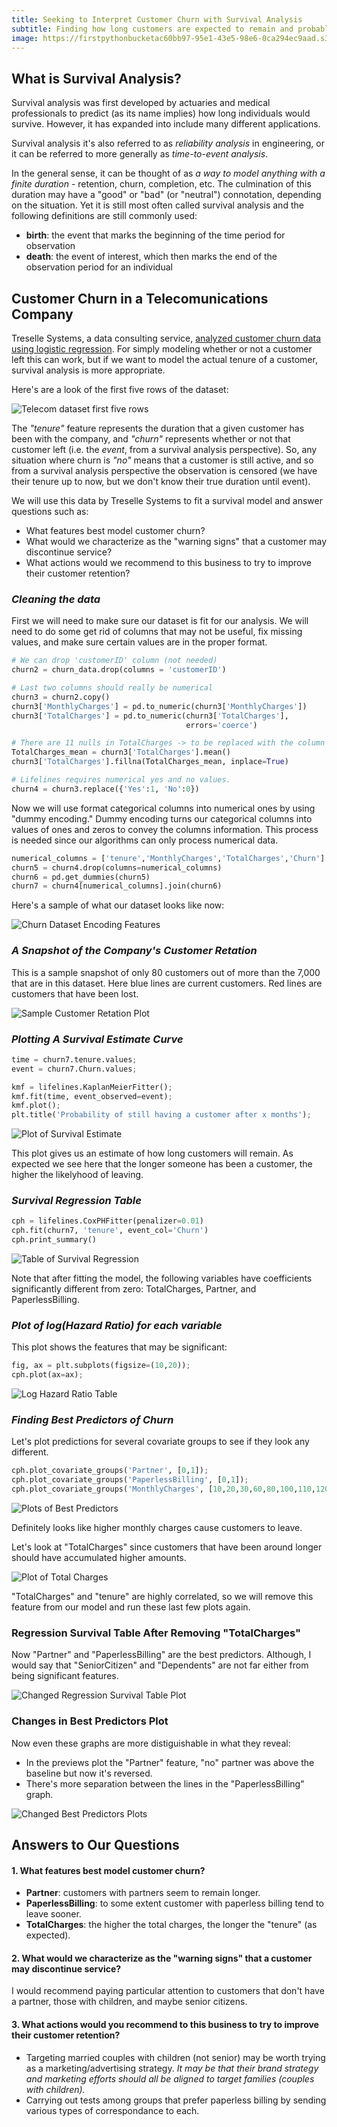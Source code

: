 ```yaml
---
title: Seeking to Interpret Customer Churn with Survival Analysis
subtitle: Finding how long customers are expected to remain and probable reasons why they may leave
image: https://firstpythonbucketac60bb97-95e1-43e5-98e6-0ca294ec9aad.s3.us-east-2.amazonaws.com/survival-analysis-plot.png
---
```


## What is Survival Analysis?
Survival analysis was first developed by actuaries and medical professionals to predict (as its name implies) how long individuals would survive. However, it has expanded into include many different applications.

Survival analysis it's also referred to as *reliability analysis* in engineering, or it can be referred to more generally as *time-to-event analysis*.

In the general sense, it can be thought of as *a way to model anything with a finite duration* - retention, churn, completion, etc. The culmination of this duration may have a "good" or "bad" (or "neutral") connotation, depending on the situation. Yet it is still most often called survival analysis and the following definitions are still commonly used:

* **birth**: the event that marks the beginning of the time period for observation
* **death**: the event of interest, which then marks the end of the observation period for an individual

## Customer Churn in a Telecomunications Company
Treselle Systems, a data consulting service, [analyzed customer churn data using logistic regression](http://www.treselle.com/blog/customer-churn-logistic-regression-with-r/). For simply modeling whether or not a customer left this can work, but if we want to model the actual tenure of a customer, survival analysis is more appropriate.

Here's are a look of the first five rows of the dataset:

![Telecom dataset first five rows](https://firstpythonbucketac60bb97-95e1-43e5-98e6-0ca294ec9aad.s3.us-east-2.amazonaws.com/customer-churn-head.png)

The *"tenure"* feature represents the duration that a given customer has been with the company, and *"churn"* represents whether or not that customer left (i.e. the *event*, from a survival analysis perspective). So, any situation where churn is *"no"* means that a customer is still active, and so from a survival analysis perspective the observation is censored (we have their tenure up to now, but we don't know their true duration until event).

We will use this data by Treselle Systems to fit a survival model and answer questions such as:

* What features best model customer churn?
* What would we characterize as the "warning signs" that a customer may discontinue service?
* What actions would we recommend to this business to try to improve their customer retention?

### *Cleaning the data*
First we will need to make sure our dataset is fit for our analysis. We will need to do some get rid of columns that may not be useful, fix missing values, and make sure certain values are in the proper format.

```python
# We can drop 'customerID' column (not needed)
churn2 = churn_data.drop(columns = 'customerID')

# Last two columns should really be numerical
churn3 = churn2.copy()
churn3['MonthlyCharges'] = pd.to_numeric(churn3['MonthlyCharges'])
churn3['TotalCharges'] = pd.to_numeric(churn3['TotalCharges'], 
                                       errors='coerce')

# There are 11 nulls in TotalCharges -> to be replaced with the column mean
TotalCharges_mean = churn3['TotalCharges'].mean()
churn3['TotalCharges'].fillna(TotalCharges_mean, inplace=True)

# Lifelines requires numerical yes and no values.
churn4 = churn3.replace({'Yes':1, 'No':0})
```
Now we will use format categorical columns into numerical ones by using "dummy encoding." Dummy encoding turns our categorical columns into values of ones and zeros to convey the columns information. This process is needed since our algorithms can only process numerical data.

```python
numerical_columns = ['tenure','MonthlyCharges','TotalCharges','Churn']
churn5 = churn4.drop(columns=numerical_columns)
churn6 = pd.get_dummies(churn5)
churn7 = churn4[numerical_columns].join(churn6)
```

Here's a sample of what our dataset looks like now:

![Churn Dataset Encoding Features](https://firstpythonbucketac60bb97-95e1-43e5-98e6-0ca294ec9aad.s3.us-east-2.amazonaws.com/churn-onehot.png)

### *A Snapshot of the Company's Customer Retation*
This is a sample snapshot of only 80 customers out of more than the 7,000 that are in this dataset. Here blue lines are current customers. Red lines are customers that have been lost.

![Sample Customer Retation Plot](https://firstpythonbucketac60bb97-95e1-43e5-98e6-0ca294ec9aad.s3.us-east-2.amazonaws.com/churn-data-snapshot.png)


### *Plotting A Survival Estimate Curve*
```python
time = churn7.tenure.values;
event = churn7.Churn.values;

kmf = lifelines.KaplanMeierFitter();
kmf.fit(time, event_observed=event);
kmf.plot();
plt.title('Probability of still having a customer after x months');
```
![Plot of Survival Estimate](https://firstpythonbucketac60bb97-95e1-43e5-98e6-0ca294ec9aad.s3.us-east-2.amazonaws.com/churn-survival-plot1.png)

This plot gives us an estimate of how long customers will remain. As expected we see here that the longer someone has been a customer, the higher the likelyhood of leaving.

### *Survival Regression Table*
```python
cph = lifelines.CoxPHFitter(penalizer=0.01)
cph.fit(churn7, 'tenure', event_col='Churn')
cph.print_summary()
```
![Table of Survival Regression](https://firstpythonbucketac60bb97-95e1-43e5-98e6-0ca294ec9aad.s3.us-east-2.amazonaws.com/churn-survival-regression1.png)

Note that after fitting the model, the following variables have coefficients significantly different from zero: TotalCharges, Partner, and PaperlessBilling. 

### *Plot of log(Hazard Ratio) for each variable*
This plot shows the features that may be significant:
```python
fig, ax = plt.subplots(figsize=(10,20));
cph.plot(ax=ax);
```
![Log Hazard Ratio Table](https://firstpythonbucketac60bb97-95e1-43e5-98e6-0ca294ec9aad.s3.us-east-2.amazonaws.com/churn-log-plot1.png)

### *Finding Best Predictors of Churn*
Let's plot predictions for several covariate groups to see if they look any different.
```python
cph.plot_covariate_groups('Partner', [0,1]);
cph.plot_covariate_groups('PaperlessBilling', [0,1]);
cph.plot_covariate_groups('MonthlyCharges', [10,20,30,60,80,100,110,120]);
```
![Plots of Best Predictors](https://firstpythonbucketac60bb97-95e1-43e5-98e6-0ca294ec9aad.s3.us-east-2.amazonaws.com/chrun-predictor-plots1.png)

Definitely looks like higher monthly charges cause customers to leave.

Let's look at "TotalCharges" since customers that have been around longer should have accumulated higher amounts.

![Plot of Total Charges](https://firstpythonbucketac60bb97-95e1-43e5-98e6-0ca294ec9aad.s3.us-east-2.amazonaws.com/churn-predictor-total1.png)

"TotalCharges" and "tenure" are highly correlated, so we will remove this feature from our model and run these last few plots again.

### Regression Survival Table After Removing "TotalCharges"
Now "Partner" and "PaperlessBilling" are the best predictors. Although, I would say that "SeniorCitizen" and "Dependents" are not far either from being significant features.

![Changed Regression Survival Table Plot](https://firstpythonbucketac60bb97-95e1-43e5-98e6-0ca294ec9aad.s3.us-east-2.amazonaws.com/churn-survival-regression2.png)

### Changes in Best Predictors Plot
Now even these graphs are more distiguishable in what they reveal:
* In the previews plot the "Partner" feature, "no" partner was above the baseline but now it's reversed.
* There's more separation between the lines in the "PaperlessBilling" graph.

![Changed Best Predictors Plots](https://firstpythonbucketac60bb97-95e1-43e5-98e6-0ca294ec9aad.s3.us-east-2.amazonaws.com/churn-predictor-plots2.png)

## Answers to Our Questions
#### 1. What features best model customer churn?
* **Partner**: customers with partners seem to remain longer.
* **PaperlessBilling**: to some extent customer with paperless billing tend to leave sooner.
* **TotalCharges**: the higher the total charges, the longer the "tenure" (as expected).

#### 2. What would we characterize as the "warning signs" that a customer may discontinue service?
I would recommend paying particular attention to customers that don't have a partner, those with children, and maybe senior citizens.

#### 3. What actions would you recommend to this business to try to improve their customer retention?
* Targeting married couples with children (not senior) may be worth trying as a marketing/advertising strategy. *It may be that their brand strategy and marketing efforts should all be aligned to target families (couples with children).*
* Carrying out tests among groups that prefer paperless billing by sending various types of correspondance to each.
<br>
